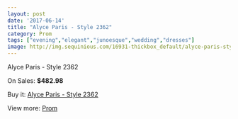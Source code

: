 ```yaml
---
layout: post
date: '2017-06-14'
title: "Alyce Paris - Style 2362"
category: Prom
tags: ["evening","elegant","junoesque","wedding","dresses"]
image: http://img.sequinious.com/16931-thickbox_default/alyce-paris-style-2362.jpg
---
```

Alyce Paris - Style 2362

On Sales: **$482.98**
<a href="https://www.sequinious.com/prom/7990-alyce-paris-style-2362.html"><amp-img layout="responsive" width="600" height="600" src="//img.sequinious.com/16931-thickbox_default/alyce-paris-style-2362.jpg" alt="Alyce Paris - Style 2362 0" /></a>
<a href="https://www.sequinious.com/prom/7990-alyce-paris-style-2362.html"><amp-img layout="responsive" width="600" height="600" src="//img.sequinious.com/16932-thickbox_default/alyce-paris-style-2362.jpg" alt="Alyce Paris - Style 2362 1" /></a>

Buy it: [Alyce Paris - Style 2362](https://www.sequinious.com/prom/7990-alyce-paris-style-2362.html "Alyce Paris - Style 2362")

View more: [Prom](https://www.sequinious.com/7-prom "Prom")